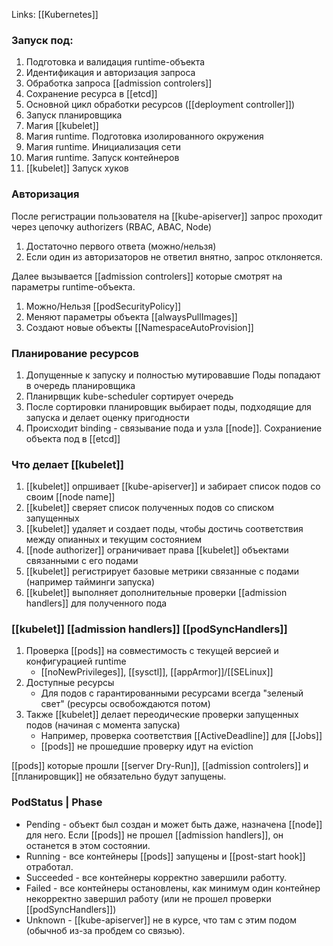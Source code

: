 Links: [[Kubernetes]]

### Запуск под:
1. Подготовка и валидация runtime-объекта
2. Идентификация и авторизация запроса
3. Обработка запроса [[admission controlers]]
4. Сохранение ресурса в [[etcd]]
5. Основной цикл обработки ресурсов ([[deployment controller]])
6. Запуск планировщика
7. Магия [[kubelet]]
8. Магия runtime. Подготовка изолированного окружения
9. Магия runtime. Инициализация сети
10. Магия runtime. Запуск контейнеров
11. [[kubelet]] Запуск хуков

### Авторизация
После регистрации пользователя на [[kube-apiserver]] запрос проходит через цепочку authorizers (RBAC, ABAC, Node)
1. Достаточно первого ответа (можно/нельзя)
2. Если один из авторизаторов не ответил внятно, запрос отклоняется.

Далее вызывается [[admission controlers]] которые смотрят на параметры runtime-объекта. 
1. Можно/Нельзя [[podSecurityPolicy]]
2. Меняют параметры объекта [[alwaysPullImages]]
3. Создают новые объекты [[NamespaceAutoProvision]]

### Планирование ресурсов
1. Допущенные к запуску и полностью мутировавшие Поды попадают в очередь планировщика
2. Планирвщик kube-scheduler сортирует очередь
3. После сортировки планировщик выбирает поды, подходящие для запуска и делает оценку пригодности
4. Происходит binding - связывание пода и узла [[node]]. Сохраниение объекта под в [[etcd]]

### Что делает [[kubelet]]
1. [[kubelet]]  опршивает [[kube-apiserver]] и забирает список подов со своим [[node name]]
2. [[kubelet]] сверяет список полученных подов со списком запущенных
3.  [[kubelet]] удаляет и создает поды, чтобы достичь соответствия между опианных и текущим состоянием
4. [[node authorizer]] ограничивает права [[kubelet]] объектами связанными с его подами
5. [[kubelet]] регистрирует базовые метрики связанные с подами (например тайминги запуска)
6. [[kubelet]] выполняет дополнительные проверки [[admission handlers]] для полученного пода

###  [[kubelet]] [[admission handlers]] [[podSyncHandlers]]

1. Проверка [[pods]] на совместимость с текущей версией и конфигурацией runtime
	 - [[noNewPrivileges]], [[sysctl]], [[appArmor]]/[[SELinux]]
2. Доступные ресурсы
	- Для подов с гарантированными ресурсами всегда "зеленый свет" (ресурсы освобождаются потом)
3. Также [[kubelet]] делает переодические проверки запущенных подов (начиная с момента запуска) 
	- Например, проверка соответствия [[ActiveDeadline]] для [[Jobs]]
	- [[pods]] не прошедшие проверку идут на eviction
	
[[pods]] которые прошли [[server Dry-Run]], [[admission controlers]] и [[планировщик]] не обязательно будут запущены.

### PodStatus | Phase
- Pending - объект был создан и может быть даже, назначена [[node]] для него. Если [[pods]] не прошел [[admission handlers]], он останется в этом состоянии.
- Running - все контейнеры [[pods]] запущены и [[post-start hook]] отработал.
- Succeeded - все контейнеры корректно завершили работту.
- Failed - все контейнеры остановлены, как минимум один контейнер некорректно завершил работу (или не прошел проверки [[podSyncHandlers]])
- Unknown - [[kube-apiserver]] не в курсе, что там с этим подом (обычноб из-за пробдем со связью).